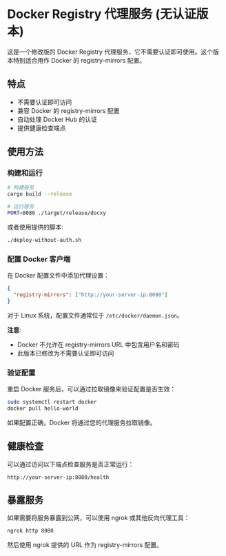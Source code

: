 # Docker Registry 代理服务 (无认证版本)

这是一个修改版的 Docker Registry 代理服务，它不需要认证即可使用。这个版本特别适合用作 Docker 的 registry-mirrors 配置。

## 特点

- 不需要认证即可访问
- 兼容 Docker 的 registry-mirrors 配置
- 自动处理 Docker Hub 的认证
- 提供健康检查端点

## 使用方法

### 构建和运行

```bash
# 构建服务
cargo build --release

# 运行服务
PORT=8080 ./target/release/docxy
```

或者使用提供的脚本:

```bash
./deploy-without-auth.sh
```

### 配置 Docker 客户端

在 Docker 配置文件中添加代理设置：

```json
{
  "registry-mirrors": ["http://your-server-ip:8080"]
}
```

对于 Linux 系统，配置文件通常位于 `/etc/docker/daemon.json`。

**注意**: 
- Docker 不允许在 registry-mirrors URL 中包含用户名和密码
- 此版本已修改为不需要认证即可访问

### 验证配置

重启 Docker 服务后，可以通过拉取镜像来验证配置是否生效：

```bash
sudo systemctl restart docker
docker pull hello-world
```

如果配置正确，Docker 将通过您的代理服务拉取镜像。

## 健康检查

可以通过访问以下端点检查服务是否正常运行：

```
http://your-server-ip:8080/health
```

## 暴露服务

如果需要将服务暴露到公网，可以使用 ngrok 或其他反向代理工具：

```bash
ngrok http 8080
```

然后使用 ngrok 提供的 URL 作为 registry-mirrors 配置。
